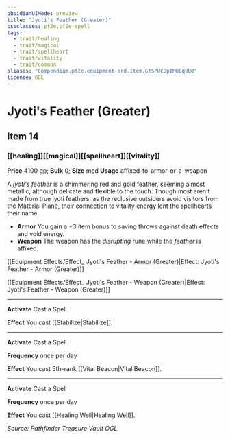 ```yaml
---
obsidianUIMode: preview
title: "Jyoti's Feather (Greater)"
cssclasses: pf2e,pf2e-spell
tags:
  - trait/healing
  - trait/magical
  - trait/spellheart
  - trait/vitality
  - trait/common
aliases: "Compendium.pf2e.equipment-srd.Item.GtSPUCDpIMUEq9B0"
license: OGL
---
```

# Jyoti's Feather (Greater)
## Item 14
### [[healing]][[magical]][[spellheart]][[vitality]]


**Price** 4100 gp; 
**Bulk** 0; **Size** med
**Usage** affixed-to-armor-or-a-weapon

A _jyoti's feather_ is a shimmering red and gold feather, seeming almost metallic, although delicate and flexible to the touch. Though most aren't made from true jyoti feathers, as the reclusive outsiders avoid visitors from the Material Plane, their connection to vitality energy lent the spellhearts their name.

*   **Armor** You gain a +3 item bonus to saving throws against death effects and void energy.
*   **Weapon** The weapon has the _disrupting_ rune while the _feather_ is affixed.

[[Equipment Effects/Effect_ Jyoti's Feather - Armor (Greater)|Effect: Jyoti's Feather - Armor (Greater)]]

[[Equipment Effects/Effect_ Jyoti's Feather - Weapon (Greater)|Effect: Jyoti's Feather - Weapon (Greater)]]

* * *

**Activate** Cast a Spell

**Effect** You cast [[Stabilize|Stabilize]].

* * *

**Activate** Cast a Spell

**Frequency** once per day

**Effect** You cast 5th-rank [[Vital Beacon|Vital Beacon]].

* * *

**Activate** Cast a Spell

**Frequency** once per day

**Effect** You cast [[Healing Well|Healing Well]].

*Source: Pathfinder Treasure Vault*
*OGL*